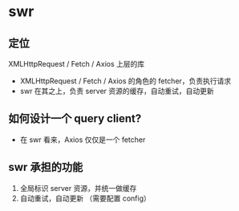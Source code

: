 # swr

## 定位

XMLHttpRequest / Fetch / Axios 上层的库

- XMLHttpRequest / Fetch / Axios 的角色的 fetcher，负责执行请求
- swr 在其之上，负责 server 资源的缓存，自动重试，自动更新

## 如何设计一个 query client?

- 在 swr 看来，Axios 仅仅是一个 fetcher

## swr 承担的功能

1. 全局标识 server 资源，并统一做缓存
2. 自动重试，自动更新 （需要配置 config）
